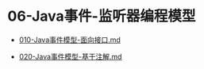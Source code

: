 # 06-Java事件-监听器编程模型

-  [010-Java事件模型-面向接口.md](010-Java事件模型-面向接口.md) 

-  [020-Java事件模型-基于注解.md](020-Java事件模型-基于注解.md) 